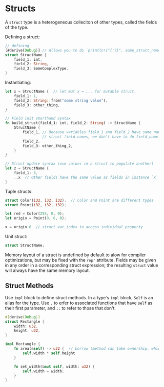 # Structs

A `struct` type is a heterogeneous colleciton of other types, called the fields
of the type.

Defining a struct:

```rust
// defining
[#derive(Debug)] // Allows you to do `println!("{:?}", some_struct_name)`
struct StructName {
    field_1: int,
    field_2: String,
    field_3: SomeComplexType,
}
```

Instantiating:

```rust
let x = StructName {  // let mut x = ... for mutable struct.
    field_1: 1,
    field_2: String::from("some string value"),
    field_3: other_thing,
}

// Field init shorthand syntax
fn build_struct(field_1: int, field_2: String) -> StructName {
    StructName {
        field_1, // Because variables field_1 and field_2 have same name as the 
        		 // struct field names, we don't have to do field_name: field_value
        field_2,
        field_3: other_thing_2,
    }
}

// Struct update syntax (use values in a struct to populate another)
let z = StructName {
    field_1: 3,
    ..x  // Other fields have the same value as fields in instance `x`
}
```

Tuple structs:

```rust
struct Color(i32, i32, i32);  // Color and Point are different types
struct Point(i32, i32, i32);

let red = Color(255, 0, 0);
let origin = Point(0, 0, 0);

x = origin.0  // struct_var.index to access individual property
```

Unit struct:

```rust
struct StructName;
```

Memory layout of a struct is undefined by default to alow for compiler
optimizations, but may be fixed with the `repr` attribute. Fields may be given
in any order in a corresponding struct expression; the resulting `struct` value
will always have the same memory layout.

## Struct Methods

Use `impl` block to define struct methods. In a type's `impl` block, `Self` is
an alias for the type. Use `.` to erfer to associated functions that have `self`
as their first parameter, and `::` to refer to those that don't.

```rust
#[derive(Debug)]
struct Rectangle {
	width: u32,
	height: u32,
}

impl Rectangle {
	fn area(&self) -> u32 {  // borrow (method can take ownership, which may not be ideal)
		self.width * self.height
	}

	fn set_width(&mut self, width: u32) {
		self.width = width;
	}
}
```
